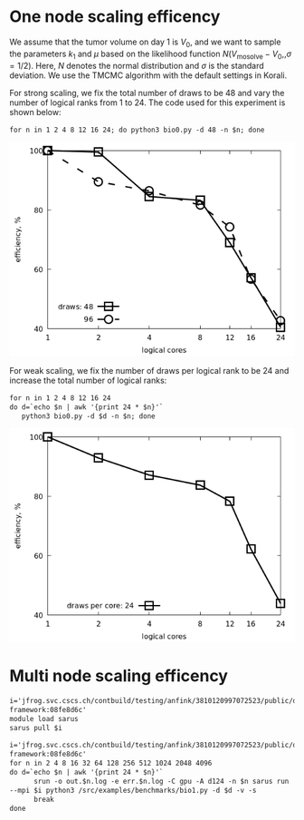 # One node scaling efficency

We assume that the tumor volume on day $1$ is $V_0$, and we want to
sample the parameters $k_1$ and $\mu$ based on the likelihood function
$N(V_{\text{mosolve}} - V_0,, \sigma = 1/2)$. Here, $N$ denotes the
normal distribution and $\sigma$ is the standard deviation. We use the
TMCMC algorithm with the default settings in Korali.

For strong scaling, we fix the total number of draws to be 48 and vary
the number of logical ranks from 1 to 24. The code used for this
experiment is shown below:

```
for n in 1 2 4 8 12 16 24; do python3 bio0.py -d 48 -n $n; done
```

<p align="center"><img src="strong.png" alt="Strong scaling plot"/></p>

For weak scaling, we fix the number of draws per logical rank to be 24
and increase the total number of logical ranks:

```
for n in 1 2 4 8 12 16 24
do d=`echo $n | awk '{print 24 * $n}'`
   python3 bio0.py -d $d -n $n; done
```

<p align="center"><img src="weak.png" alt="Weaks scaling plot"/></p>

# Multi node scaling efficency

```
i='jfrog.svc.cscs.ch/contbuild/testing/anfink/3810120997072523/public/dcomex-framework:08fe8d6c'
module load sarus
sarus pull $i
```

```
i='jfrog.svc.cscs.ch/contbuild/testing/anfink/3810120997072523/public/dcomex-framework:08fe8d6c'
for n in 2 4 8 16 32 64 128 256 512 1024 2048 4096
do d=`echo $n | awk '{print 24 * $n}'`
      srun -o out.$n.log -e err.$n.log -C gpu -A d124 -n $n sarus run --mpi $i python3 /src/examples/benchmarks/bio1.py -d $d -v -s
      break
done
```
